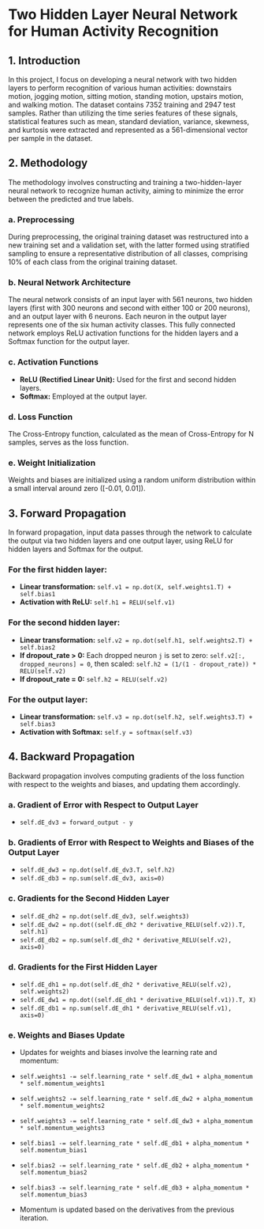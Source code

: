 # Two Hidden Layer Neural Network for Human Activity Recognition

## 1. Introduction
In this project, I focus on developing a neural network with two hidden layers to perform recognition of various human activities: downstairs motion, jogging motion, sitting motion, standing motion, upstairs motion, and walking motion. The dataset contains 7352 training and 2947 test samples. Rather than utilizing the time series features of these signals, statistical features such as mean, standard deviation, variance, skewness, and kurtosis were extracted and represented as a 561-dimensional vector per sample in the dataset.

## 2. Methodology
The methodology involves constructing and training a two-hidden-layer neural network to recognize human activity, aiming to minimize the error between the predicted and true labels.

### a. Preprocessing
During preprocessing, the original training dataset was restructured into a new training set and a validation set, with the latter formed using stratified sampling to ensure a representative distribution of all classes, comprising 10% of each class from the original training dataset.

### b. Neural Network Architecture
The neural network consists of an input layer with 561 neurons, two hidden layers (first with 300 neurons and second with either 100 or 200 neurons), and an output layer with 6 neurons. Each neuron in the output layer represents one of the six human activity classes. This fully connected network employs ReLU activation functions for the hidden layers and a Softmax function for the output layer.

### c. Activation Functions
- **ReLU (Rectified Linear Unit):** Used for the first and second hidden layers.
- **Softmax:** Employed at the output layer.

### d. Loss Function
The Cross-Entropy function, calculated as the mean of Cross-Entropy for N samples, serves as the loss function.

### e. Weight Initialization
Weights and biases are initialized using a random uniform distribution within a small interval around zero ([-0.01, 0.01]).

## 3. Forward Propagation
In forward propagation, input data passes through the network to calculate the output via two hidden layers and one output layer, using ReLU for hidden layers and Softmax for the output.

### For the first hidden layer:
- **Linear transformation:** `self.v1 = np.dot(X, self.weights1.T) + self.bias1`
- **Activation with ReLU:**  `self.h1 = RELU(self.v1)`

### For the second hidden layer:
- **Linear transformation:** `self.v2 = np.dot(self.h1, self.weights2.T) + self.bias2`
- **If dropout_rate > 0:** Each dropped neuron `j` is set to zero: `self.v2[:, dropped_neurons] = 0`, then scaled: `self.h2 = (1/(1 - dropout_rate)) * RELU(self.v2)`
- **If dropout_rate = 0:** `self.h2 = RELU(self.v2)`

### For the output layer:
- **Linear transformation:** `self.v3 = np.dot(self.h2, self.weights3.T) + self.bias3`
- **Activation with Softmax:** `self.y = softmax(self.v3)`

## 4. Backward Propagation
Backward propagation involves computing gradients of the loss function with respect to the weights and biases, and updating them accordingly.

### a. Gradient of Error with Respect to Output Layer
- `self.dE_dv3 = forward_output - y`
 
### b. Gradients of Error with Respect to Weights and Biases of the Output Layer
- `self.dE_dw3 = np.dot(self.dE_dv3.T, self.h2)`
- `self.dE_db3 = np.sum(self.dE_dv3, axis=0)`
 
### c. Gradients for the Second Hidden Layer
- `self.dE_dh2 = np.dot(self.dE_dv3, self.weights3)`
- `self.dE_dw2 = np.dot((self.dE_dh2 * derivative_RELU(self.v2)).T, self.h1)`
- `self.dE_db2 = np.sum(self.dE_dh2 * derivative_RELU(self.v2), axis=0)`
 
### d. Gradients for the First Hidden Layer
- `self.dE_dh1 = np.dot(self.dE_dh2 * derivative_RELU(self.v2), self.weights2)`
- `self.dE_dw1 = np.dot((self.dE_dh1 * derivative_RELU(self.v1)).T, X)`
- `self.dE_db1 = np.sum(self.dE_dh1 * derivative_RELU(self.v1), axis=0)`

### e. Weights and Biases Update
- Updates for weights and biases involve the learning rate and momentum:
- `self.weights1 -= self.learning_rate * self.dE_dw1 + alpha_momentum * self.momentum_weights1`
- `self.weights2 -= self.learning_rate * self.dE_dw2 + alpha_momentum * self.momentum_weights2`
- `self.weights3 -= self.learning_rate * self.dE_dw3 + alpha_momentum * self.momentum_weights3`

- `self.bias1 -= self.learning_rate * self.dE_db1 + alpha_momentum * self.momentum_bias1`
- `self.bias2 -= self.learning_rate * self.dE_db2 + alpha_momentum * self.momentum_bias2`
- `self.bias3 -= self.learning_rate * self.dE_db3 + alpha_momentum * self.momentum_bias3`

- Momentum is updated based on the derivatives from the previous iteration.
